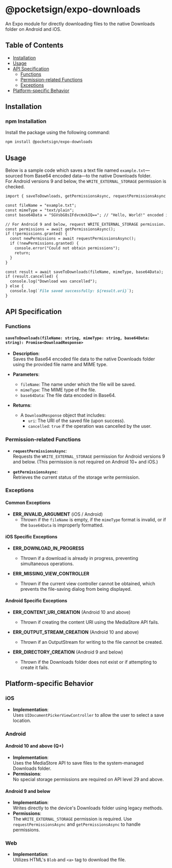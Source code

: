 # @pocketsign/expo-downloads

An Expo module for directly downloading files to the native Downloads folder on Android and iOS.

## Table of Contents

- [Installation](#installation)
- [Usage](#usage)
- [API Specification](#api-specification)
  - [Functions](#functions)
  - [Permission-related Functions](#permission-related-functions)
  - [Exceptions](#exceptions)
- [Platform-specific Behavior](#platform-specific-behavior)

## Installation

### npm Installation

Install the package using the following command:

```bash
npm install @pocketsign/expo-downloads
```

## Usage

Below is a sample code which saves a text file named `example.txt`—sourced from Base64 encoded data—to the native Downloads folder.  
For Android versions 9 and below, the `WRITE_EXTERNAL_STORAGE` permission is checked.

```javascript:README.md
import { saveToDownloads, getPermissionsAsync, requestPermissionsAsync } from "@pocketsign/expo-downloads";

const fileName = "example.txt";
const mimeType = "text/plain";
const base64Data = "SGVsbG8sIFdvcmxkIQ=="; // "Hello, World!" encoded in Base64

// For Android 9 and below, request WRITE_EXTERNAL_STORAGE permission.
const permissions = await getPermissionsAsync();
if (!permissions.granted) {
  const newPermissions = await requestPermissionsAsync();
  if (!newPermissions.granted) {
    console.error("Could not obtain permissions");
    return;
  }
}

const result = await saveToDownloads(fileName, mimeType, base64Data);
if (result.cancelled) {
  console.log("Download was cancelled");
} else {
  console.log(`File saved successfully: ${result.uri}`);
}
```

## API Specification

### Functions

#### `saveToDownloads(fileName: string, mimeType: string, base64Data: string): Promise<DownloadResponse>`

- **Description**:  
  Saves the Base64 encoded file data to the native Downloads folder using the provided file name and MIME type.

- **Parameters**:
  - `fileName`: The name under which the file will be saved.
  - `mimeType`: The MIME type of the file.
  - `base64Data`: The file data encoded in Base64.

- **Returns**:
  - A `DownloadResponse` object that includes:
    - `uri`: The URI of the saved file (upon success).
    - `cancelled`: `true` if the operation was cancelled by the user.

### Permission-related Functions

- **`requestPermissionsAsync`**:  
  Requests the `WRITE_EXTERNAL_STORAGE` permission for Android versions 9 and below. (This permission is not required on Android 10+ and iOS.)

- **`getPermissionsAsync`**:  
  Retrieves the current status of the storage write permission.

### Exceptions

#### Common Exceptions

- **ERR_INVALID_ARGUMENT** (iOS / Android)  
  - Thrown if the `fileName` is empty, if the `mimeType` format is invalid, or if the `base64Data` is improperly formatted.

#### iOS Specific Exceptions

- **ERR_DOWNLOAD_IN_PROGRESS**  
  - Thrown if a download is already in progress, preventing simultaneous operations.

- **ERR_MISSING_VIEW_CONTROLLER**  
  - Thrown if the current view controller cannot be obtained, which prevents the file-saving dialog from being displayed.

#### Android Specific Exceptions

- **ERR_CONTENT_URI_CREATION** (Android 10 and above)  
  - Thrown if creating the content URI using the MediaStore API fails.

- **ERR_OUTPUT_STREAM_CREATION** (Android 10 and above)  
  - Thrown if an OutputStream for writing to the file cannot be created.

- **ERR_DIRECTORY_CREATION** (Android 9 and below)  
  - Thrown if the Downloads folder does not exist or if attempting to create it fails.

## Platform-specific Behavior

### iOS

- **Implementation**:  
  Uses `UIDocumentPickerViewController` to allow the user to select a save location.

### Android

#### Android 10 and above (Q+)

- **Implementation**:  
  Uses the MediaStore API to save files to the system-managed Downloads folder.
- **Permissions**:  
  No special storage permissions are required on API level 29 and above.

#### Android 9 and below

- **Implementation**:  
  Writes directly to the device's Downloads folder using legacy methods.
- **Permissions**:  
  The `WRITE_EXTERNAL_STORAGE` permission is required. Use `requestPermissionsAsync` and `getPermissionsAsync` to handle permissions.

### Web

- **Implementation**:  
  Utilizes HTML's `Blob` and `<a>` tag to download the file.
